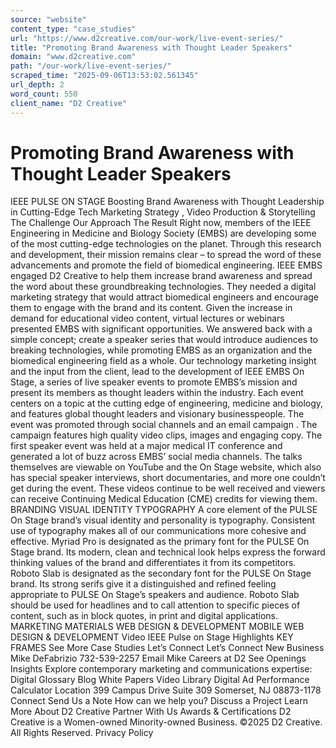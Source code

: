 ```yaml
---
source: "website"
content_type: "case_studies"
url: "https://www.d2creative.com/our-work/live-event-series/"
title: "Promoting Brand Awareness with Thought Leader Speakers"
domain: "www.d2creative.com"
path: "/our-work/live-event-series/"
scraped_time: "2025-09-06T13:53:02.561345"
url_depth: 2
word_count: 550
client_name: "D2 Creative"
---
```


# Promoting Brand Awareness with Thought Leader Speakers

IEEE PULSE ON STAGE Boosting Brand Awareness with Thought Leadership in Cutting-Edge Tech Marketing Strategy , Video Production & Storytelling The Challenge Our Approach The Result Right now, members of the IEEE Engineering in Medicine and Biology Society (EMBS) are developing some of the most cutting-edge technologies on the planet. Through this research and development, their mission remains clear – to spread the word of these advancements and promote the field of biomedical engineering. IEEE EMBS engaged D2 Creative to help them increase brand awareness and spread the word about these groundbreaking technologies. They needed a digital marketing strategy that would attract biomedical engineers and encourage them to engage with the brand and its content. Given the increase in demand for educational video content, virtual lectures or webinars presented EMBS with significant opportunities. We answered back with a simple concept; create a speaker series that would introduce audiences to breaking technologies, while promoting EMBS as an organization and the biomedical engineering field as a whole. Our technology marketing insight and the input from the client, lead to the development of IEEE EMBS On Stage, a series of live speaker events to promote EMBS’s mission and present its members as thought leaders within the industry. Each event centers on a topic at the cutting edge of engineering, medicine and biology, and features global thought leaders and visionary businesspeople. The event was promoted through social channels and an email campaign . The campaign features high quality video clips, images and engaging copy. The first speaker event was held at a major medical IT conference and generated a lot of buzz across EMBS’ social media channels. The talks themselves are viewable on YouTube and the On Stage website, which also has special speaker interviews, short documentaries, and more one couldn’t get during the event. These videos continue to be well received and viewers can receive Continuing Medical Education (CME) credits for viewing them. BRANDING VISUAL IDENTITY TYPOGRAPHY A core element of the PULSE On Stage brand’s visual identity and personality is typography. Consistent use of typography makes all of our communications more cohesive and effective. Myriad Pro is designated as the primary font for the PULSE On Stage brand. Its modern, clean and technical look helps express the forward thinking values of the brand and differentiates it from its competitors. Roboto Slab is designated as the secondary font for the PULSE On Stage brand. Its strong serifs give it a distinguished and refined feeling appropriate to PULSE On Stage’s speakers and audience. Roboto Slab should be used for headlines and to call attention to specific pieces of content, such as in block quotes, in print and digital applications. MARKETING MATERIALS WEB DESIGN & DEVELOPMENT MOBILE WEB DESIGN & DEVELOPMENT Video IEEE Pulse on Stage Highlights KEY FRAMES See More Case Studies Let’s Connect Let’s Connect New Business Mike DeFabrizio 732-539-2257 Email Mike Careers at D2 See Openings Insights Explore contemporary marketing and communications expertise: Digital Glossary Blog White Papers Video Library Digital Ad Performance Calculator Location 399 Campus Drive Suite 309 Somerset, NJ
08873-1178 Connect Send Us a Note How can we help you? Discuss a Project Learn More About D2 Creative Partner With Us Awards & Certifications D2 Creative is a Women-owned Minority-owned Business. ©2025 D2 Creative. All Rights Reserved. Privacy Policy